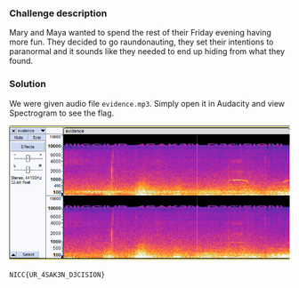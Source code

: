 ### Challenge description

Mary and Maya wanted to spend the rest of their Friday evening having more fun. They decided to go raundonauting, they set their intentions to paranormal and it sounds like they needed to end up hiding from what they found.


### Solution

We were given audio file `evidence.mp3`. Simply open it in Audacity and view Spectrogram to see the flag.

![Flag](./flag.png)

`NICC{UR_4SAK3N_D3CISION}`